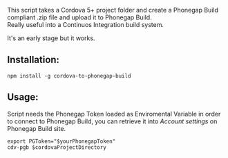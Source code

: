 This script takes a Cordova 5+ project folder and create a Phonegap Build compliant .zip file and upload it to Phonegap Build.  
Really useful into a Continuos Integration build system.

It's an early stage but it works.

## Installation:  
`npm install -g cordova-to-phonegap-build`

## Usage:  
Script needs the Phonegap Token loaded as Enviromental Variable in order to connect to Phonegap Build, you can retrieve it into _Account settings_ on Phonegap Build site.

`export PGToken="$yourPhonegapToken"`  
`cdv-pgb $cordovaProjectDirectory`